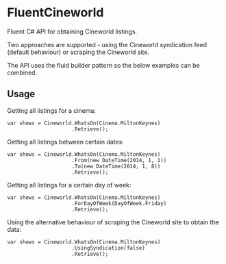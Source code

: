 # FluentCineworld

Fluent C# API for obtaining Cineworld listings.

Two approaches are supported - using the Cineworld syndication feed (default behaviour) or scraping the Cineworld site.

The API uses the fluid builder pattern so the below examples can be combined.


## Usage

Getting all listings for a cinema:

    var shows = Cineworld.WhatsOn(Cinema.MiltonKeynes)
                         .Retrieve();


Getting all listings between certain dates:

    var shows = Cineworld.WhatsOn(Cinema.MiltonKeynes)
                         .From(new DateTime(2014, 1, 1))
                         .To(new DateTime(2014, 1, 8))
                         .Retrieve();


Getting all listings for a certain day of week:

    var shows = Cineworld.WhatsOn(Cinema.MiltonKeynes)
                         .ForDayOfWeek(DayOfWeek.Friday)
                         .Retrieve();
                     

Using the alternative behaviour of scraping the Cineworld site to obtain the data:

    var shows = Cineworld.WhatsOn(Cinema.MiltonKeynes)
                         .UsingSyndication(false)
                         .Retrieve();
